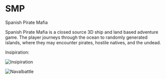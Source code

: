 SMP
===

Spanish Pirate Mafia


Spanish Pirate Mafia is a closed source 3D ship and land based adventure game. The player journeys through the ocean to randomly generated islands, where they may encounter pirates, hostile natives, and the undead.


Insipiration:

![Insipiration](http://g-ecx.images-amazon.com/images/G/01/videogames/detail-page/tropico.04.06.lg.jpg)

![Navalbattle](https://dl.dropbox.com/u/11164236/navalbattle/nb0.5_04.png)
